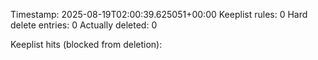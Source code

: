 Timestamp: 2025-08-19T02:00:39.625051+00:00
Keeplist rules: 0
Hard delete entries: 0
Actually deleted: 0

Keeplist hits (blocked from deletion):
